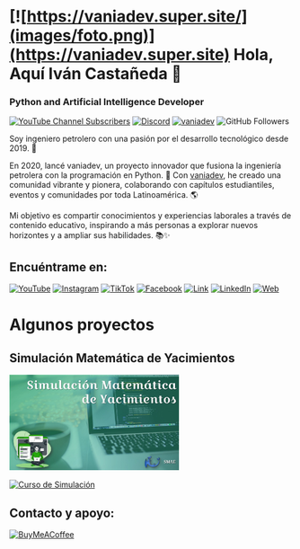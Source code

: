 # [![https://vaniadev.super.site/](images/foto.png)](https://vaniadev.super.site) Hola, Aquí Iván Castañeda 👋
### Python and Artificial Intelligence Developer

[![YouTube Channel Subscribers](https://img.shields.io/youtube/channel/subscribers/UCO-fxKsVhPzpl4y0_D1n8oQ)](https://youtube.com/@vaniadev?sub_confirmation=1)
[![Discord](https://img.shields.io/discord/748647891546931200
)](https://discord.com/invite/nxxZ5S4Stz)
[![vaniadev](https://img.shields.io/website?url=https%3A%2F%2Fvaniadev.super.site%2F&up_message=vaniadev)](https://vaniadev.super.site/)
![GitHub Followers](https://img.shields.io/github/followers/navi-ss)


Soy ingeniero petrolero con una pasión por el desarrollo tecnológico desde 2019. 🚀

En 2020, lancé vaniadev, un proyecto innovador que fusiona la ingeniería petrolera con la programación en Python. 🌟 Con [vaniadev](https://vaniadev.super.site/), he creado una comunidad vibrante y pionera, colaborando con capítulos estudiantiles, eventos y comunidades por toda Latinoamérica. 🌎

Mi objetivo es compartir conocimientos y experiencias laborales a través de contenido educativo, inspirando a más personas a explorar nuevos horizontes y a ampliar sus habilidades. 📚✨

## Encuéntrame en:

[![YouTube](https://img.shields.io/badge/YouTube-vaniadev-FF0000?style=for-the-badge&logo=youtube&logoColor=white&labelColor=101010)](https://youtube.com/@VANIADEV)
[![Instagram](https://img.shields.io/badge/Instagram-@vaniadev-E4405F?style=for-the-badge&logo=instagram&logoColor=white&labelColor=101010)](https://www.instagram.com/vania_dev_/)
[![TikTok](https://img.shields.io/badge/TikTok-@vaniadev-69C9D0?style=for-the-badge&logo=tiktok&logoColor=white&labelColor=101010)](https://www.tiktok.com/@vania_dev_)
[![Facebook](https://img.shields.io/badge/Facebook-@vaniadev-1877F2?style=for-the-badge&logo=facebook&logoColor=white&labelColor=101010)](https://www.facebook.com/SMAEMX)
[![Link](https://img.shields.io/badge/Links-vaniadev-39E09B?style=for-the-badge&logo=Linktree&logoColor=white&labelColor=101010)](https://beacons.ai/vaniadev)
[![LinkedIn](https://img.shields.io/badge/LinkedIn-Ivan_Castañeda-0077B5?style=for-the-badge&logo=linkedin&logoColor=white&labelColor=101010)](https://www.linkedin.com/in/ivan-casta%C3%B1eda/)
[![Web](https://img.shields.io/badge/Web-vaniadev-14a1f0?style=for-the-badge&logo=dev.to&logoColor=white&labelColor=101010)](https://vaniadev.super.site/)

# Algunos proyectos

## Simulación Matemática de Yacimientos

<a href="https://github.com/Navi-SS/Simulacion"><img src="https://github.com/Navi-SS/Simulacion/blob/main/images/header.JPG?raw=true" style="height: 60%; width:60%;"/></a>

[![Curso de Simulación](https://img.shields.io/github/stars/Navi-SS/Simulacion?label=Simulación&style=social)](https://github.com/Navi-SS/Simulacion)


## Contacto y apoyo:

[![BuyMeACoffee](https://img.shields.io/badge/Buy_Me_A_Coffee-apoya_mi_trabajo-FFDD00?style=for-the-badge&logo=buy-me-a-coffee&logoColor=white&labelColor=101010)](https://buymeacoffee.com/vania_vaniusha)